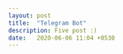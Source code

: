 ```yaml
---
layout: post
title:  "Telegram Bot"
description: Five post :)
date:   2020-06-06 11:04 +0530
---
```


